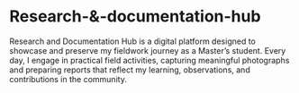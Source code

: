 # Research-&-documentation-hub
Research and Documentation Hub is a digital platform designed to showcase and preserve my fieldwork journey as a Master’s student. Every day, I engage in practical field activities, capturing meaningful photographs and preparing reports that reflect my learning, observations, and contributions in the community.
